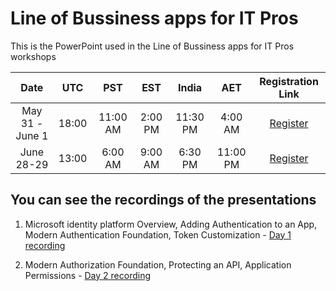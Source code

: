 # Line of Bussiness apps for IT Pros

This is the PowerPoint used in the Line of Bussiness apps for IT Pros workshops

**Date**|**UTC**|**PST**|**EST**|**India**|**AET**|**Registration Link**
:-----:|:-----:|:-----:|:-----:|:-----:|:-----:|:-----:
May 31 - June 1|18:00|11:00 AM|2:00 PM|11:30 PM|4:00 AM|[Register](https://aka.ms/Survey_LOB_5.31)
June 28-29|13:00|6:00 AM|9:00 AM|6:30 PM|11:00 PM|[Register](https://aka.ms/Reg_LOB_6.28)

## You can see the recordings of the presentations

1. Microsoft identity platform Overview, Adding Authentication to an App, Modern Authentication Foundation, Token Customization - [Day 1 recording](https://www.youtube.com/watch?v=iPIiDr7vhOE)

2. Modern Authorization Foundation, Protecting an API, Application Permissions - [Day 2 recording](https://www.youtube.com/watch?v=heNmoCnKqIQ)

